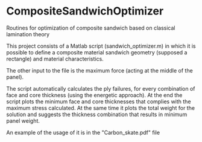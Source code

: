 # CompositeSandwichOptimizer
Routines for optimization of composite sandwich based on classical lamination theory

This project consists of a Matlab script (sandwich_optimizer.m) in which it is possible to define a composite material sandwich geometry (supposed a rectangle) and material characteristics.

The other input to the file is the maximum force (acting at the middle of the panel).

The script automatically calculates the ply failures, for every combination of face and core thickness (using the energetic approach). At the end the script plots the minimum face and core thicknesses that complies with the maximum stress calculated. At the same time it plots the total weight for the solution and suggests the thickness combination that results in minimum panel weight.

An example of the usage of it is in the "Carbon_skate.pdf" file
